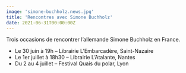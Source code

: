 ```yaml
---
image: 'simone-buchholz.news.jpg'
title: 'Rencontres avec Simone Buchholz'
date: 2021-06-31T00:00:00Z
---
```


<p>Trois occasions de rencontrer l’allemande Simone Buchholz en France.</p>
<ul>
  <li>Le 30 juin à 19h – Librairie L’Embarcadère, Saint-Nazaire</li>
  <li>Le 1er juillet à 18h30 – Librairie L’Atalante, Nantes</li>
  <li>Du 2 au 4 juillet – Festival Quais du polar, Lyon</li>
</ul>


